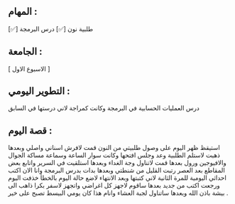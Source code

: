 
## المهام :
[✅] طلبية نون
[✅] درس البرمجة
## الجامعة :

[ الاسبوع الاول ]
## التطوير اليومي :

درس العمليات الحسابية في البرمجة وكانت كمراجة لاني درستها في السابق
## قصة اليوم :

استيقظ ظهر اليوم على وصول طلبيتي من النون قمت لافرش اسناني واصلي وبعدها ذهبت لاستلم الطلبية وعد وجلس افتحها وكانت سوار الساعة وسماعة مساكة الجوال والافيوجين ورول بعدها قمت لاتناول وجة الغداء وبعدها استلقيت في السرير واتابع بعض المقاطع بعد العصر رتبت القليل من شنطتي وبعدها بدات بدرس البرمجة وانا الان اكتب احداثي اليومية للمرة الثانية لاني كتبتها وبعد الانتهاء لاضع حالة اليوم بالخطأ خذفت اليوم ورجعت اكتب من جديد بعدها ساقوم لاجهز كل اغراضي واتجهز لاسفر بكرا ذاهب الى بيشة باذن الله وبعدها ساتناول لجبة العشاء وانام هذا كان يومي البيسط تصبح على خير .